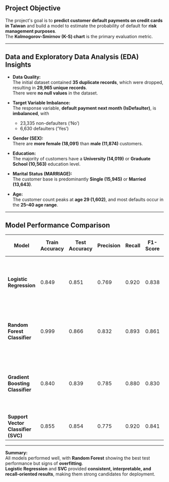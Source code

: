 ##  Project Objective
The project's goal is to **predict customer default payments on credit cards in Taiwan** and build a model to estimate the probability of default for **risk management purposes**.  
The **Kolmogorov-Smirnov (K-S) chart** is the primary evaluation metric.

---

##  Data and Exploratory Data Analysis (EDA) Insights

- **Data Quality:**  
  The initial dataset contained **35 duplicate records**, which were dropped, resulting in **29,965 unique records**.  
  There were **no null values** in the dataset.

- **Target Variable Imbalance:**  
  The response variable, **default payment next month (IsDefaulter)**, is **imbalanced**, with  
  - 23,335 non-defaulters (‘No’)  
  - 6,630 defaulters (‘Yes’)

- **Gender (SEX):**  
  There are **more female (18,091)** than **male (11,874)** customers.

- **Education:**  
  The majority of customers have a **University (14,019)** or **Graduate School (10,563)** education level.

- **Marital Status (MARRIAGE):**  
  The customer base is predominantly **Single (15,945)** or **Married (13,643)**.

- **Age:**  
  The customer count peaks at **age 29 (1,602)**, and most defaults occur in the **25–40 age range**.

---

##  Model Performance Comparison

| Model                          | Train Accuracy | Test Accuracy | Precision | Recall | F1-Score | ROC AUC Score | Key Observation |
|--------------------------------|----------------|----------------|------------|---------|-----------|----------------|------------------|
| **Logistic Regression**         | 0.849          | 0.851          | 0.769      | 0.920   | 0.838     | 0.861          | Good performance; high recall indicates it's good at identifying positive cases. |
| **Random Forest Classifier**    | 0.999          | 0.866          | 0.832      | 0.893   | 0.861     | 0.868          | Highest overall test performance, but significantly overfit on the training data. |
| **Gradient Boosting Classifier**| 0.840          | 0.839          | 0.785      | 0.880   | 0.830     | 0.843          | Acceptable performance, with better balance between train/test accuracy than Random Forest. |
| **Support Vector Classifier (SVC)** | 0.855      | 0.854          | 0.775      | 0.920   | 0.841     | 0.863          | Similar performance to Logistic Regression. |

---

 **Summary:**  
All models performed well, with **Random Forest** showing the best test performance but signs of **overfitting**.  
**Logistic Regression** and **SVC** provided **consistent, interpretable, and recall-oriented results**, making them strong candidates for deployment.
